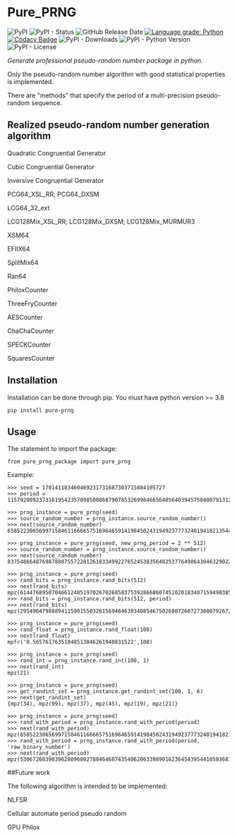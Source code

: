 # Pure_PRNG

![PyPI](https://img.shields.io/pypi/v/pure_prng?color=red)
![PyPI - Status](https://img.shields.io/pypi/status/pure_prng)
![GitHub Release Date](https://img.shields.io/github/release-date/fsssosei/pure_prng)
[![Language grade: Python](https://img.shields.io/lgtm/grade/python/g/fsssosei/Pure_PRNG.svg?logo=lgtm&logoWidth=18)](https://lgtm.com/projects/g/fsssosei/Pure_PRNG/context:python)
[![Codacy Badge](https://api.codacy.com/project/badge/Grade/bf34f8d12be84b4492a5a3709df0aae5)](https://www.codacy.com/manual/fsssosei/pure_prng?utm_source=github.com&amp;utm_medium=referral&amp;utm_content=fsssosei/pure_prng&amp;utm_campaign=Badge_Grade)
![PyPI - Downloads](https://img.shields.io/pypi/dw/pure_prng?label=PyPI%20-%20Downloads)
![PyPI - Python Version](https://img.shields.io/pypi/pyversions/pure_prng)
![PyPI - License](https://img.shields.io/pypi/l/pure_prng)

*Generate professional pseudo-random number package in python.*

Only the pseudo-random number algorithm with good statistical properties is implemented.

There are "methods" that specify the period of a multi-precision pseudo-random sequence.

## Realized pseudo-random number generation algorithm

Quadratic Congruential Generator

Cubic Congruential Generator

Inversive Congruential Generator

PCG64_XSL_RR; PCG64_DXSM

LCG64_32_ext

LCG128Mix_XSL_RR; LCG128Mix_DXSM; LCG128Mix_MURMUR3

XSM64

EFIIX64

SplitMix64

Ran64

PhiloxCounter

ThreeFryCounter

AESCounter

ChaChaCounter

SPECKCounter

SquaresCounter

## Installation

Installation can be done through pip. You must have python version >= 3.8

	pip install pure-prng

## Usage

The statement to import the package:

	from pure_prng_package import pure_prng

Example:

	>>> seed = 170141183460469231731687303715884105727
	>>> period = 115792089237316195423570985008687907853269984665640564039457584007913129639747
	
	>>> prng_instance = pure_prng(seed)
	>>> source_random_number = prng_instance.source_random_number()
	>>> next(source_random_number)
	65852230656997158461166665751696465914198450243194923777324019418213544382100
	
	>>> prng_instance = pure_prng(seed, new_prng_period = 2 ** 512)
	>>> source_random_number = prng_instance.source_random_number()
	>>> next(source_random_number)
	8375486648769878807557228126183349922765245383564825377649864304632902242469125910865615742661048315918259479944116325466004411700005484642554244082978452
	
	>>> prng_instance = pure_prng(seed)
	>>> rand_bits = prng_instance.rand_bits(512)
	>>> next(rand_bits)
	mpz(6144768950704661248519702670268583753928668607451020183407159490385670202458730311510261255705698403097105657582435836672179668357656056427608305574891156)
	>>> rand_bits = prng_instance.rand_bits(512, period)
	>>> next(rand_bits)
	mpz(2954964798889411590155032615694646383408546750268072607273800792672971321854983100133610686738061114434885994588970398525439724215184541467422573311905001)
	
	>>> prng_instance = pure_prng(seed)
	>>> rand_float = prng_instance.rand_float(100)
	>>> next(rand_float)
	mpfr('0.56576176351048513846261940831522',100)
	
	>>> prng_instance = pure_prng(seed)
	>>> rand_int = prng_instance.rand_int(100, 1)
	>>> next(rand_int)
	mpz(21)
	
	>>> prng_instance = pure_prng(seed)
	>>> get_randint_set = prng_instance.get_randint_set(100, 1, 6)
	>>> next(get_randint_set)
	{mpz(34), mpz(99), mpz(37), mpz(45), mpz(19), mpz(21)}
	
	>>> prng_instance = pure_prng(seed)
	>>> rand_with_period = prng_instance.rand_with_period(period)
	>>> next(rand_with_period)
	mpz(65852230656997158461166665751696465914198450243194923777324019418213544381986)
	>>> rand_with_period = prng_instance.rand_with_period(period, 'raw_binary_number')
	>>> next(rand_with_period)
	mpz(53067260390396280968027884646874354062063398901623645439544105836818444733296)

##Future work

The following algorithm is intended to be implemented:

NLFSR

Cellular automate period pseudo random

GPU Philox
